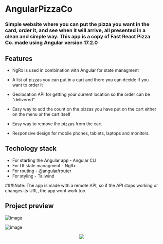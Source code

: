# AngularPizzaCo

### Simple website where you can put the pizza you want in the card, order it, and see when it will arrive, all presented in a clean and simple way. This app is a copy of Fast React Pizza Co. made using Angular version 17.2.0

## Features
* NgRx is used in combination with Angular for state managment

* A list of pizzas you can put in a cart and there you can decide if you want to order it

* Geolocation API for getting your current location so the order can be "delivered"

* Easy way to add the count on the pizzas you have put on the cart either on the menu or the cart itself

* Easy way to remove the pizzas from the cart

* Responsive design for mobile phones, tablets, laptops and monitors.

## Techology stack
* For starting the Angular app - Angular CLI
* For UI state managment - NgRx
* For routing - @angular/router
* For styling - Tailwind

 ###!Note:
 The app is made with a remote API, so if the API stops working or changes its URL, the app wont work too.

## Project preview


![image](https://github.com/MatijaNikolic345/Angular-Pizza/assets/139424786/47681b52-a886-4ad6-93e3-11cb6bef5b7c)


![image](https://github.com/MatijaNikolic345/Angular-Pizza/assets/139424786/a5851580-7c53-4bef-967f-4d70d7c46086)

<p align="center">
 <img  src="https://github.com/MatijaNikolic345/Fast-React-Pizza/assets/139424786/55220dd2-9035-4c31-b7b9-c0b14aaa3f90">
</p>
